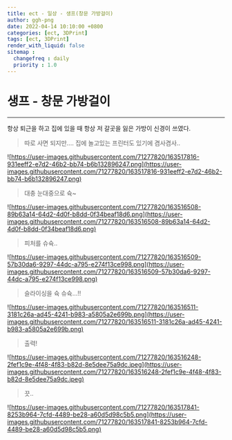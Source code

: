 ```yaml
---
title: ect - 일상 - 생프(창문 가방걸이)
author: ggh-png
date: 2022-04-14 10:10:00 +0800
categories: [ect, 3DPrint]
tags: [ect, 3DPrint]
render_with_liquid: false
sitemap :
  changefreq : daily
  priority : 1.0
---
```



# 생프 - 창문 가방걸이

---

항상 퇴근을 하고 집에 있을 때 항상 저 갈곳을 잃은 가방이 신경이 쓰였다.

> 따로 사면 되지만.... 집에 놀고있는 프린터도 있기에 겸사겸사..
> 


![https://user-images.githubusercontent.com/71277820/163517816-931eeff2-e7d2-46b2-bb74-b6b132896247.png](https://user-images.githubusercontent.com/71277820/163517816-931eeff2-e7d2-46b2-bb74-b6b132896247.png)

> 대충 눈대중으로 슉~
> 

![https://user-images.githubusercontent.com/71277820/163516508-89b63a14-64d2-4d0f-b8dd-0f34beaf18d6.png](https://user-images.githubusercontent.com/71277820/163516508-89b63a14-64d2-4d0f-b8dd-0f34beaf18d6.png)

> 피처를 슈슉..
> 

![https://user-images.githubusercontent.com/71277820/163516509-57b30da6-9297-44dc-a795-e274f13ce998.png](https://user-images.githubusercontent.com/71277820/163516509-57b30da6-9297-44dc-a795-e274f13ce998.png)

> 슬라이싱을 슉 슈슉...!!
> 

![https://user-images.githubusercontent.com/71277820/163516511-3181c26a-ad45-4241-b983-a5805a2e699b.png](https://user-images.githubusercontent.com/71277820/163516511-3181c26a-ad45-4241-b983-a5805a2e699b.png)

> 출력!
> 

![https://user-images.githubusercontent.com/71277820/163516248-2fef1c9e-4f48-4f83-b82d-8e5dee75a9dc.jpeg](https://user-images.githubusercontent.com/71277820/163516248-2fef1c9e-4f48-4f83-b82d-8e5dee75a9dc.jpeg)

> 끗..
> 

![https://user-images.githubusercontent.com/71277820/163517841-8253b964-7cfd-4489-be28-a60d5d98c5b5.png](https://user-images.githubusercontent.com/71277820/163517841-8253b964-7cfd-4489-be28-a60d5d98c5b5.png)